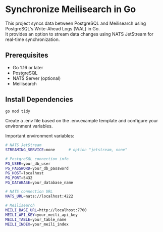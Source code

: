 # Synchronize Meilisearch in Go

This project syncs data between PostgreSQL and Meilisearch using PostgreSQL's Write-Ahead Logs (WAL) in Go.  
It provides an option to stream data changes using NATS JetStream for real-time synchronization.

## Prerequisites

- Go 1.16 or later
- PostgreSQL
- NATS Server (optional)
- Meilisearch

## Install Dependencies

```sh
go mod tidy
```

Create a .env file based on the .env.example template and configure your environment variables.

Important environment variables:

```sh
# NATS JetStream
STREAMING_SERVICE=none      # option "jetstream, none"

# PostgreSQL connection info
PG_USER=your_db_user
PG_PASSWORD=your_db_password
PG_HOST=localhost
PG_PORT=5432
PG_DATABASE=your_database_name

# NATS connection URL
NATS_URL=nats://localhost:4222

# Meilisearch
MEILI_BASE_URL=http://localhost:7700
MEILI_API_KEY=your_meili_api_key
MEILI_TABLE=your_table_name
MEILI_INDEX=your_meili_index

```
